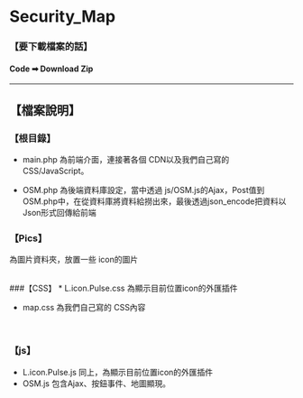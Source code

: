 # Security_Map

### 【要下載檔案的話】
#### Code ➡ Download Zip 
---

## 【檔案說明】
### 【根目錄】
* main.php
為前端介面，連接著各個 CDN以及我們自己寫的 CSS/JavaScript。

* OSM.php
為後端資料庫設定，當中透過 js/OSM.js的Ajax，Post值到OSM.php中，在從資料庫將資料給撈出來，最後透過json_encode把資料以Json形式回傳給前端

### 【Pics】
為圖片資料夾，放置一些 icon的圖片

<br>
###【CSS】
* L.icon.Pulse.css
為顯示目前位置icon的外匯插件

* map.css
為我們自己寫的 CSS內容
<br>

### 【js】
* L.icon.Pulse.js
同上，為顯示目前位置icon的外匯插件
* OSM.js
包含Ajax、按鈕事件、地圖顯現。
